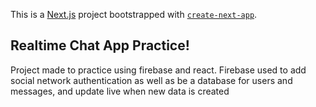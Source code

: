 This is a [Next.js](https://nextjs.org/) project bootstrapped with [`create-next-app`](https://github.com/vercel/next.js/tree/canary/packages/create-next-app).

## Realtime Chat App Practice!

Project made to practice using firebase and react. Firebase used to add social network authentication as well
as be a database for users and messages, and update live when new data is created
